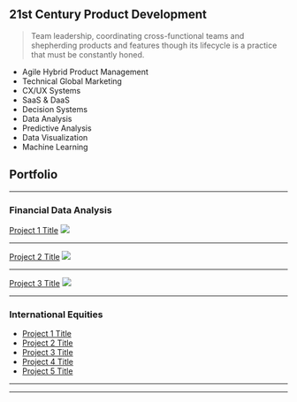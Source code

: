 ## 21st Century Product Development

> Team leadership, coordinating cross-functional teams and shepherding products and features though its lifecycle is a practice that must be constantly honed.

* Agile Hybrid Product Management
* Technical Global Marketing
* CX/UX Systems
* SaaS & DaaS
* Decision Systems
* Data Analysis
* Predictive Analysis
* Data Visualization
* Machine Learning


## Portfolio
---

### Financial Data Analysis

[Project 1 Title](/sample_page)
<img src="images/dummy_thumbnail.jpg?raw=true"/>

---
[Project 2 Title](/pdf/sample_presentation.pdf)
<img src="images/dummy_thumbnail.jpg?raw=true"/>

---
[Project 3 Title](http://example.com/)
<img src="images/dummy_thumbnail.jpg?raw=true"/>

---

### International Equities

- [Project 1 Title](http://example.com/)
- [Project 2 Title](http://example.com/)
- [Project 3 Title](http://example.com/)
- [Project 4 Title](http://example.com/)
- [Project 5 Title](http://example.com/)

---




---
